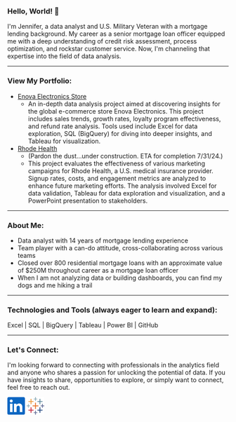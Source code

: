### Hello, World! 👋
I'm Jennifer, a data analyst and U.S. Military Veteran with a mortgage lending background.  My career as a senior mortgage loan officer equipped me with a deep understanding of credit risk assessment, process optimization, and rockstar customer service. Now, I'm channeling that expertise into the field of data analysis.
____________________________________________________________________________________
### View My Portfolio:

- [Enova Electronics Store](https://github.com/jenncash29/Elist-Electronics-Store-Project/tree/main)
  - An in-depth data analysis project aimed at discovering insights for the global e-commerce store Enova Electronics. This project includes sales trends, growth rates, loyalty program effectiveness, and refund rate analysis. Tools used include Excel for data exploration, SQL (BigQuery) for diving into deeper insights, and Tableau for visualization.
- [Rhode Health](https://github.com/jenncash29/Rhode-Health-Project/tree/main)
  - (Pardon the dust...under construction. ETA for completion 7/31/24.)
  - This project evaluates the effectiveness of various marketing campaigns for Rhode Health, a U.S. medical insurance provider. Signup rates, costs, and engagement metrics are analyzed to enhance future marketing efforts. The analysis involved Excel for data validation, Tableau for data exploration and visualization, and a PowerPoint presentation to stakeholders.
____________________________________________________________________________________
### About Me:
- Data analyst with 14 years of mortgage lending experience 
- Team player with a can-do attitude, cross-collaborating across various teams
- Closed over 800 residential mortgage loans with an approximate value of $250M throughout career as a mortgage loan officer 
- When I am not analyzing data or building dashboards, you can find my dogs and me hiking a trail
____________________________________________________________________________________
### Technologies and Tools (always eager to learn and expand):
Excel | SQL | BigQuery | Tableau | Power BI | GitHub
____________________________________________________________________________________
### Let's Connect:
I'm looking forward to connecting with professionals in the analytics field
and anyone who shares a passion for unlocking the potential of data. If you have insights to share,
opportunities to explore, or simply want to connect, feel free to reach out. 

[<img src='https://github.com/jenncash29/jenncash29/blob/main/LinkedIn%20Icon.png' alt='LinkedIn' height='40'>](https://www.linkedin.com/in/jenncash29/)
[<img src='https://github.com/jenncash29/jenncash29/blob/main/Tableau%20Icon.svg' alt='Tableau' height='40'>](https://public.tableau.com/app/profile/jenncash29/vizzes) 
